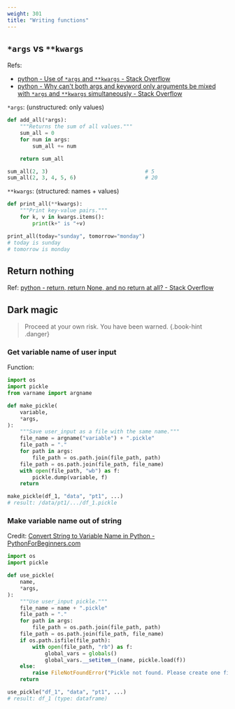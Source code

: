 ```yaml
---
weight: 301
title: "Writing functions"
---
```



## `*args` vs `**kwargs`

Refs:

- [python - Use of `*args` and `**kwargs` - Stack Overflow](https://stackoverflow.com/a/3394898/10668706)
- [python - Why can't both args and keyword only arguments be mixed with `*args` and `**kwargs` simultaneously - Stack Overflow](https://stackoverflow.com/a/64447219/10668706)

`*args`: (unstructured: only values)

```python
def add_all(*args):
    """Returns the sum of all values."""
    sum_all = 0
    for num in args:
        sum_all += num

    return sum_all

sum_all(2, 3)                               # 5
sum_all(2, 3, 4, 5, 6)                      # 20
```

`**kwargs`: (structured: names \+ values)

```python
def print_all(**kwargs):
    """Print key-value pairs."""
    for k, v in kwargs.items():
        print(k+" is "+v)

print_all(today="sunday", tomorrow="monday")
# today is sunday
# tomorrow is monday
```


## Return nothing

Ref: [python - return, return None, and no return at all? - Stack Overflow](https://stackoverflow.com/a/15300671)

## Dark magic

> Proceed at your own risk. You have been warned.
{.book-hint .danger}

### Get variable name of user input

Function:

```python
import os
import pickle
from varname import argname

def make_pickle(
    variable,
    *args,
):
    """Save user_input as a file with the same name."""
    file_name = argname("variable") + ".pickle"
    file_path = "."
    for path in args:
        file_path = os.path.join(file_path, path)
    file_path = os.path.join(file_path, file_name)
    with open(file_path, "wb") as f:
        pickle.dump(variable, f)
    return

make_pickle(df_1, "data", "pt1", ...)
# result: /data/pt1/.../df_1.pickle
```

### Make variable name out of string

Credit: [Convert String to Variable Name in Python - PythonForBeginners.com](https://www.pythonforbeginners.com/basics/convert-string-to-variable-name-in-python)

```python
import os
import pickle

def use_pickle(
    name,
    *args,
):
    """Use user_input pickle."""
    file_name = name + ".pickle"
    file_path = "."
    for path in args:
        file_path = os.path.join(file_path, path)
    file_path = os.path.join(file_path, file_name)
    if os.path.isfile(file_path):
        with open(file_path, "rb") as f:
            global_vars = globals()
            global_vars.__setitem__(name, pickle.load(f))
    else:
        raise FileNotFoundError("Pickle not found. Please create one first.")
    return

use_pickle("df_1", "data", "pt1", ...)
# result: df_1 (type: dataframe)
```
